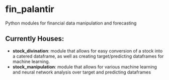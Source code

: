 # fin_palantir
Python modules for financial data manipulation and forecasting

## Currently Houses:
- **stock_divination**: module that allows for easy conversion of a stock into a catered dataframe, as well as creating target/predicting dataframes for machine learning.
- **stock_manipulation**: module that allows for various machine learning and neural network analysis over target and predicting dataframes
